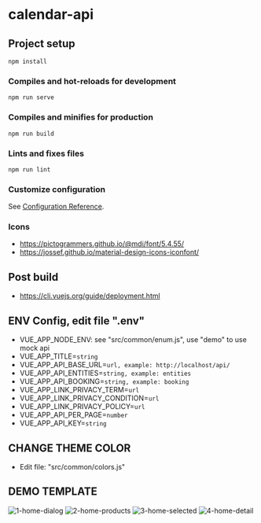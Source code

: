 # calendar-api

## Project setup
```
npm install
```

### Compiles and hot-reloads for development
```
npm run serve
```

### Compiles and minifies for production
```
npm run build
```

### Lints and fixes files
```
npm run lint
```

### Customize configuration
See [Configuration Reference](https://cli.vuejs.org/config/).

### Icons
- https://pictogrammers.github.io/@mdi/font/5.4.55/
- https://jossef.github.io/material-design-icons-iconfont/

## Post build
- https://cli.vuejs.org/guide/deployment.html

## ENV Config, edit file ".env"
- VUE_APP_NODE_ENV: see "src/common/enum.js", use "demo" to use mock api
- VUE_APP_TITLE=```string```
- VUE_APP_API_BASE_URL=```url, example: http://localhost/api/```
- VUE_APP_API_ENTITIES=```string, example: entities```
- VUE_APP_API_BOOKING=```string, example: booking```
- VUE_APP_LINK_PRIVACY_TERM=```url```
- VUE_APP_LINK_PRIVACY_CONDITION=```url```
- VUE_APP_LINK_PRIVACY_POLICY=```url```
- VUE_APP_API_PER_PAGE=```number```
- VUE_APP_API_KEY=```string```

## CHANGE THEME COLOR
- Edit file: "src/common/colors.js"

## DEMO TEMPLATE
![1-home-dialog](https://user-images.githubusercontent.com/41728059/154848895-3b879e5d-027e-4655-b0b7-e9029bb65466.png)
![2-home-products](https://user-images.githubusercontent.com/41728059/154848913-f07b61c9-cc7c-4ad1-815c-3e3e0803042b.png)
![3-home-selected](https://user-images.githubusercontent.com/41728059/154848922-98409dbe-c628-46e6-af38-fb1dccd793a2.png)
![4-home-detail](https://user-images.githubusercontent.com/41728059/154848929-3ec20670-2f21-4c08-a982-88da7654b77d.png)
